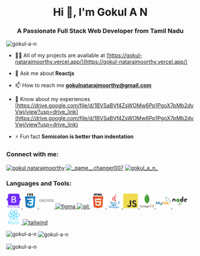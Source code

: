 <h1 align="center">Hi 👋, I'm Gokul A N</h1>
<h3 align="center">A Passionate Full Stack Web Developer from Tamil Nadu</h3>

<p align="left"> <img src="https://komarev.com/ghpvc/?username=gokul-a-n&label=Profile%20views&color=0e75b6&style=flat" alt="gokul-a-n" /> </p>


- 👨‍💻 All of my projects are available at [https://gokul-natarajmoorthy.vercel.app/](https://gokul-natarajmoorthy.vercel.app/)

- 💬 Ask me about **Reactjs**

- 📫 How to reach me **gokulnatarajmoorthy@gmail.com**

- 📄 Know about my experiences [https://drive.google.com/file/d/1BVSaBVf4ZsWOMw6Pp1PgoX7pMb2dyVwj/view?usp=drive_link](https://drive.google.com/file/d/1BVSaBVf4ZsWOMw6Pp1PgoX7pMb2dyVwj/view?usp=drive_link)

- ⚡ Fun fact **Semicolon is better than indentation**

<h3 align="left">Connect with me:</h3>
<p align="left">
<a href="https://linkedin.com/in/gokul natarajmoorthy" target="blank"><img align="center" src="https://raw.githubusercontent.com/rahuldkjain/github-profile-readme-generator/master/src/images/icons/Social/linked-in-alt.svg" alt="gokul natarajmoorthy" height="30" width="40" /></a>
<a href="https://instagram.com/_game._.changer007" target="blank"><img align="center" src="https://raw.githubusercontent.com/rahuldkjain/github-profile-readme-generator/master/src/images/icons/Social/instagram.svg" alt="_game._.changer007" height="30" width="40" /></a>
<a href="https://www.leetcode.com/gokul_a_n_" target="blank"><img align="center" src="https://raw.githubusercontent.com/rahuldkjain/github-profile-readme-generator/master/src/images/icons/Social/leet-code.svg" alt="gokul_a_n_" height="30" width="40" /></a>
</p>

<h3 align="left">Languages and Tools:</h3>
<p align="left"> <a href="https://getbootstrap.com" target="_blank" rel="noreferrer"> <img src="https://raw.githubusercontent.com/devicons/devicon/master/icons/bootstrap/bootstrap-plain-wordmark.svg" alt="bootstrap" width="40" height="40"/> </a> <a href="https://www.w3schools.com/css/" target="_blank" rel="noreferrer"> <img src="https://raw.githubusercontent.com/devicons/devicon/master/icons/css3/css3-original-wordmark.svg" alt="css3" width="40" height="40"/> </a> <a href="https://expressjs.com" target="_blank" rel="noreferrer"> <img src="https://raw.githubusercontent.com/devicons/devicon/master/icons/express/express-original-wordmark.svg" alt="express" width="40" height="40"/> </a> <a href="https://www.figma.com/" target="_blank" rel="noreferrer"> <img src="https://www.vectorlogo.zone/logos/figma/figma-icon.svg" alt="figma" width="40" height="40"/> </a> <a href="https://git-scm.com/" target="_blank" rel="noreferrer"> <img src="https://www.vectorlogo.zone/logos/git-scm/git-scm-icon.svg" alt="git" width="40" height="40"/> </a> <a href="https://www.w3.org/html/" target="_blank" rel="noreferrer"> <img src="https://raw.githubusercontent.com/devicons/devicon/master/icons/html5/html5-original-wordmark.svg" alt="html5" width="40" height="40"/> </a> <a href="https://www.java.com" target="_blank" rel="noreferrer"> <img src="https://raw.githubusercontent.com/devicons/devicon/master/icons/java/java-original.svg" alt="java" width="40" height="40"/> </a> <a href="https://developer.mozilla.org/en-US/docs/Web/JavaScript" target="_blank" rel="noreferrer"> <img src="https://raw.githubusercontent.com/devicons/devicon/master/icons/javascript/javascript-original.svg" alt="javascript" width="40" height="40"/> </a> <a href="https://www.mongodb.com/" target="_blank" rel="noreferrer"> <img src="https://raw.githubusercontent.com/devicons/devicon/master/icons/mongodb/mongodb-original-wordmark.svg" alt="mongodb" width="40" height="40"/> </a> <a href="https://www.mysql.com/" target="_blank" rel="noreferrer"> <img src="https://raw.githubusercontent.com/devicons/devicon/master/icons/mysql/mysql-original-wordmark.svg" alt="mysql" width="40" height="40"/> </a> <a href="https://nodejs.org" target="_blank" rel="noreferrer"> <img src="https://raw.githubusercontent.com/devicons/devicon/master/icons/nodejs/nodejs-original-wordmark.svg" alt="nodejs" width="40" height="40"/> </a> <a href="https://reactjs.org/" target="_blank" rel="noreferrer"> <img src="https://raw.githubusercontent.com/devicons/devicon/master/icons/react/react-original-wordmark.svg" alt="react" width="40" height="40"/> </a> <a href="https://tailwindcss.com/" target="_blank" rel="noreferrer"> <img src="https://www.vectorlogo.zone/logos/tailwindcss/tailwindcss-icon.svg" alt="tailwind" width="40" height="40"/> </a> </p>

<p><img align="left" src="https://github-readme-stats.vercel.app/api/top-langs?username=gokul-a-n&show_icons=true&locale=en&layout=compact" alt="gokul-a-n" /></p>

<p>&nbsp;<img align="center" src="https://github-readme-stats.vercel.app/api?username=gokul-a-n&show_icons=true&locale=en" alt="gokul-a-n" /></p>

<p><img align="center" src="https://github-readme-streak-stats.herokuapp.com/?user=gokul-a-n&" alt="gokul-a-n" /></p>
